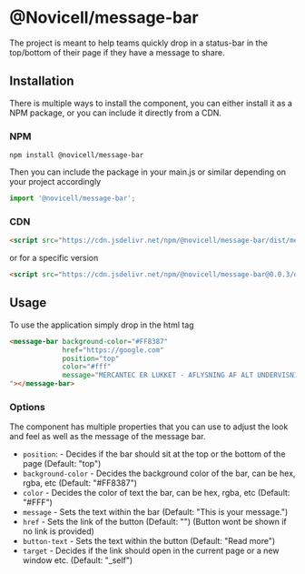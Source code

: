 # @Novicell/message-bar
The project is meant to help teams quickly drop in a status-bar in the top/bottom
 of their page if they have a message to share.
 
## Installation
 There is multiple ways to install the component, you can either install it as a NPM package, or you can include it directly from a CDN.
 
### NPM
 ```
npm install @novicell/message-bar
 ```

Then you can include the package in your main.js or similar depending on your project accordingly

```javascript
import '@novicell/message-bar';
``` 
 
### CDN
 ```html
<script src="https://cdn.jsdelivr.net/npm/@novicell/message-bar/dist/message-bar.js"></script>
```

or for a specific version

 ```html
<script src="https://cdn.jsdelivr.net/npm/@novicell/message-bar@0.0.3/dist/message-bar.js"></script>
```

## Usage
To use the application simply drop in the html tag

```html
<message-bar background-color="#FF8387"
             href="https://google.com"
             position="top"
             color="#fff"
             message="MERCANTEC ER LUKKET - AFLYSNING AF ALT UNDERVISNING FRA I DAG DEN 11. MARTS OG 14 DAGE FREM!
"></message-bar>
```

### Options

The component has multiple properties that you can use to adjust the look and feel as well as the message of the message bar.

* `position`: - Decides if the bar should sit at the top or the bottom of the page (Default: "top")
* `background-color` - Decides the background color of the bar, can be hex, rgba, etc (Default: "#FF8387")
* `color` - Decides the color of text the bar, can be hex, rgba, etc (Default: "#FFF")
* `message` - Sets the text within the bar (Default: "This is your message.")
* `href` - Sets the link of the button (Default: "") (Button wont be shown if no link is provided)
* `button-text` - Sets the text within the button (Default: "Read more")
* `target` - Decides if the link should open in the current page or a new window etc. (Default: "_self")
